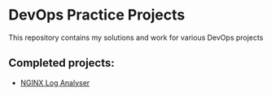 # DevOps Practice Projects
This repository contains my solutions and work for various DevOps projects
## Completed projects:
- [NGINX Log Analyser](https://roadmap.sh/projects/nginx-log-analyser)

